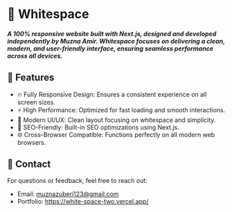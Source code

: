 # 🌟 Whitespace
##### A 100% responsive website built with Next.js, designed and developed independently by Muzna Amir. Whitespace focuses on delivering a clean, modern, and user-friendly interface, ensuring seamless performance across all devices.

## 📌 Features
- 🔥 Fully Responsive Design: Ensures a consistent experience on all screen sizes.
- ⚡ High Performance: Optimized for fast loading and smooth interactions.
- 🎨 Modern UI/UX: Clean layout focusing on whitespace and simplicity.
- 🔗 SEO-Friendly: Built-in SEO optimizations using Next.js.
- 🌐 Cross-Browser Compatible: Functions perfectly on all modern web browsers.

##  📧 Contact
For questions or feedback, feel free to reach out:

- Email: muznazuberi123@gmail.com
- Portfolio: https://white-space-two.vercel.app/
